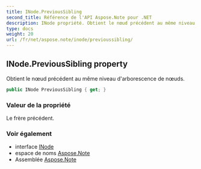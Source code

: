 ```yaml
---
title: INode.PreviousSibling
second_title: Référence de l'API Aspose.Note pour .NET
description: INode propriété. Obtient le nœud précédent au même niveau darborescence de nœuds.
type: docs
weight: 20
url: /fr/net/aspose.note/inode/previoussibling/
---
```

## INode.PreviousSibling property

Obtient le nœud précédent au même niveau d'arborescence de nœuds.

```csharp
public INode PreviousSibling { get; }
```

### Valeur de la propriété

Le frère précédent.

### Voir également

* interface [INode](../)
* espace de noms [Aspose.Note](../../inode/)
* Assemblée [Aspose.Note](../../../)


